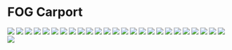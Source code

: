 # FOG Carport
<img src="documents/design/FAQ.png">
<img src="documents/design/Login.png">
<img src="documents/design/Om Os.png">
<img src="documents/design/Profil.png">
<img src="documents/design/Forside.png">
<img src="documents/design/Kontakt.png">
<img src="documents/design/Template.png">
<img src="documents/design/Forside-1.png">
<img src="documents/design/Forside-2.png">
<img src="documents/design/Loginpage.png">
<img src="documents/design/Change data.png">
<img src="documents/design/requestpage.png">
<img src="documents/design/registerpage.png">
<img src="documents/design/Admin Forside.png">
<img src="documents/design/Sælger Forside.png">
<img src="documents/design/Betaling - done.png">
<img src="documents/design/Tilføj ny varer.png">
<img src="documents/design/requestsentpage.png">
<img src="documents/design/Tilføj ny sælger.png">
<img src="documents/design/Se alle varer.png">
<img src="documents/design/Se alle varer.png">
<img src="documents/design/kundeoversigt.png">
<img src="documents/design/Se alle sælger.png">
<img src="documents/design/Ordre bekræftelse - almost done.png">
<img src="documents/design/customerviewrequestpage - done.png">
<img src="documents/design/Se alle kunders forespørgelser - done.png">
